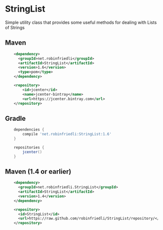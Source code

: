 # StringList
Simple utility class that provides some useful methods for dealing with Lists of Strings

## Maven
```xml
    <dependency>
      <groupId>net.robinfriedli</groupId>
      <artifactId>StringList</artifactId>
      <version>1.6</version>
      <type>pom</type>
    </dependency>

    <repository>
        <id>jcenter</id>
        <name>jcenter-bintray</name>
        <url>https://jcenter.bintray.com</url>
    </repository>
```

## Gradle
```gradle
    dependencies {
        compile 'net.robinfriedli:StringList:1.6'
    }

    repositories {
        jcenter()
    }
```

## Maven (1.4 or earlier)
```xml
    <dependency>
      <groupId>net.robinfriedli.StringList</groupId>
      <artifactId>StringList</artifactId>
      <version>1.4</version>
    </dependency>

    <repository>
      <id>StringList</id>
      <url>https://raw.github.com/robinfriedli/StringList/repository/</url>
    </repository>
```
